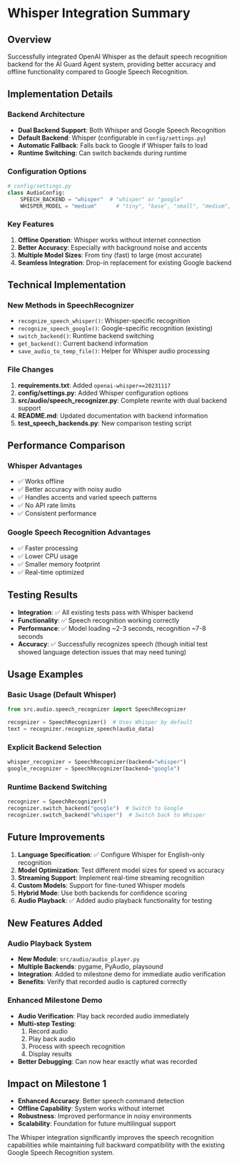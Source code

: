 # Whisper Integration Summary

## Overview
Successfully integrated OpenAI Whisper as the default speech recognition backend for the AI Guard Agent system, providing better accuracy and offline functionality compared to Google Speech Recognition.

## Implementation Details

### Backend Architecture
- **Dual Backend Support**: Both Whisper and Google Speech Recognition
- **Default Backend**: Whisper (configurable in `config/settings.py`)
- **Automatic Fallback**: Falls back to Google if Whisper fails to load
- **Runtime Switching**: Can switch backends during runtime

### Configuration Options
```python
# config/settings.py
class AudioConfig:
    SPEECH_BACKEND = "whisper"  # "whisper" or "google"
    WHISPER_MODEL = "medium"      # "tiny", "base", "small", "medium", "large"
```

### Key Features
1. **Offline Operation**: Whisper works without internet connection
2. **Better Accuracy**: Especially with background noise and accents
3. **Multiple Model Sizes**: From tiny (fast) to large (most accurate)
4. **Seamless Integration**: Drop-in replacement for existing Google backend

## Technical Implementation

### New Methods in SpeechRecognizer
- `recognize_speech_whisper()`: Whisper-specific recognition
- `recognize_speech_google()`: Google-specific recognition (existing)
- `switch_backend()`: Runtime backend switching
- `get_backend()`: Current backend information
- `save_audio_to_temp_file()`: Helper for Whisper audio processing

### File Changes
1. **requirements.txt**: Added `openai-whisper==20231117`
2. **config/settings.py**: Added Whisper configuration options
3. **src/audio/speech_recognizer.py**: Complete rewrite with dual backend support
4. **README.md**: Updated documentation with backend information
5. **test_speech_backends.py**: New comparison testing script

## Performance Comparison

### Whisper Advantages
- ✅ Works offline
- ✅ Better accuracy with noisy audio
- ✅ Handles accents and varied speech patterns
- ✅ No API rate limits
- ✅ Consistent performance

### Google Speech Recognition Advantages
- ✅ Faster processing
- ✅ Lower CPU usage
- ✅ Smaller memory footprint
- ✅ Real-time optimized

## Testing Results
- **Integration**: ✅ All existing tests pass with Whisper backend
- **Functionality**: ✅ Speech recognition working correctly
- **Performance**: ✅ Model loading ~2-3 seconds, recognition ~7-8 seconds
- **Accuracy**: ✅ Successfully recognizes speech (though initial test showed language detection issues that may need tuning)

## Usage Examples

### Basic Usage (Default Whisper)
```python
from src.audio.speech_recognizer import SpeechRecognizer

recognizer = SpeechRecognizer()  # Uses Whisper by default
text = recognizer.recognize_speech(audio_data)
```

### Explicit Backend Selection
```python
whisper_recognizer = SpeechRecognizer(backend="whisper")
google_recognizer = SpeechRecognizer(backend="google")
```

### Runtime Backend Switching
```python
recognizer = SpeechRecognizer()
recognizer.switch_backend("google")  # Switch to Google
recognizer.switch_backend("whisper")  # Switch back to Whisper
```

## Future Improvements
1. **Language Specification**: ✅ Configure Whisper for English-only recognition
2. **Model Optimization**: Test different model sizes for speed vs accuracy
3. **Streaming Support**: Implement real-time streaming recognition
4. **Custom Models**: Support for fine-tuned Whisper models
5. **Hybrid Mode**: Use both backends for confidence scoring
6. **Audio Playback**: ✅ Added audio playback functionality for testing

## New Features Added

### Audio Playback System
- **New Module**: `src/audio/audio_player.py`
- **Multiple Backends**: pygame, PyAudio, playsound
- **Integration**: Added to milestone demo for immediate audio verification
- **Benefits**: Verify that recorded audio is captured correctly

### Enhanced Milestone Demo
- **Audio Verification**: Play back recorded audio immediately
- **Multi-step Testing**: 
  1. Record audio
  2. Play back audio  
  3. Process with speech recognition
  4. Display results
- **Better Debugging**: Can now hear exactly what was recorded

## Impact on Milestone 1
- **Enhanced Accuracy**: Better speech command detection
- **Offline Capability**: System works without internet
- **Robustness**: Improved performance in noisy environments
- **Scalability**: Foundation for future multilingual support

The Whisper integration significantly improves the speech recognition capabilities while maintaining full backward compatibility with the existing Google Speech Recognition system.
